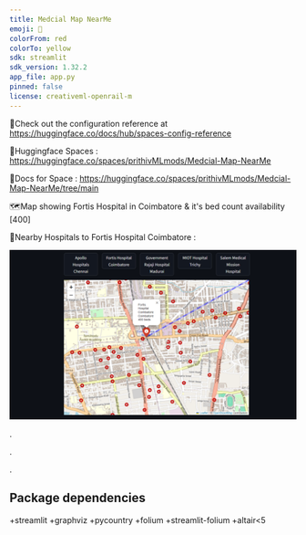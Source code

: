 ```yaml
---
title: Medcial Map NearMe
emoji: 🐠
colorFrom: red
colorTo: yellow
sdk: streamlit
sdk_version: 1.32.2
app_file: app.py
pinned: false
license: creativeml-openrail-m
---
```



🚀Check out the configuration reference at https://huggingface.co/docs/hub/spaces-config-reference

🚀Huggingface Spaces : https://huggingface.co/spaces/prithivMLmods/Medcial-Map-NearMe

🚀Docs for Space : https://huggingface.co/spaces/prithivMLmods/Medcial-Map-NearMe/tree/main

🗺️Map showing Fortis Hospital in Coimbatore & it's bed count availability [400]

🔮Nearby Hospitals to Fortis Hospital Coimbatore :

![alt text](assets/ee.png)

.

.

.

## Package dependencies

+streamlit
+graphviz
+pycountry
+folium
+streamlit-folium
+altair<5
